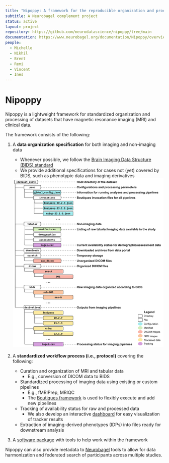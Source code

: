 ```yaml
---
title: "Nipoppy: A framework for the reproducible organization and processing neuroimaging-clinical datasets"
subtitle: A Neurobagel complement project
status: active
layout: project
repository: https://github.com/neurodatascience/nipoppy/tree/main
documentation: https://www.neurobagel.org/documentation/Nipoppy/overview/
people:
  - Michelle
  - Nikhil
  - Brent
  - Remi
  - Vincent
  - Ines
---
```


# Nipoppy

Nipoppy is a lightweight framework for standardized organization and processing of datasets that have magnetic resonance imaging (MRI) and clinical data.

The framework consists of the following:

1. A **data organization specification** for both imaging and non-imaging data

   - Whenever possible, we follow the [Brain Imaging Data Structure (BIDS) standard](https://bids.neuroimaging.io/)
   - We provide additional specifications for cases not (yet) covered by BIDS, such as phenotypic data and imaging derivatives

   <img src="img/other/nipoppy_layout.jpg" alt="Nipoppy dataset layout" width="500">

2. A **standardized workflow process (i.e., protocol)** covering the following:
   - Curation and organization of MRI and tabular data
     - E.g., conversion of DICOM data to BIDS
   - Standardized processing of imaging data using existing or custom pipelines
     - E.g., fMRIPrep, MRIQC
     - The [Boutiques framework](https://boutiques.github.io/) is used to flexibly execute and add new pipelines
   - Tracking of availability status for raw and processed data
     - We also develop an interactive [dashboard](https://digest.neurobagel.org/) for easy visualization of tracker results
   - Extraction of imaging-derived phenotypes (IDPs) into files ready for downstream analysis
3. A [software package](https://github.com/neurodatascience/nipoppy/tree/main) with tools to help work within the framework

Nipoppy can also provide metadata to [Neurobagel](https://www.neurobagel.org/documentation/) tools to allow for data harmonization and federated search of participants across multiple studies.
